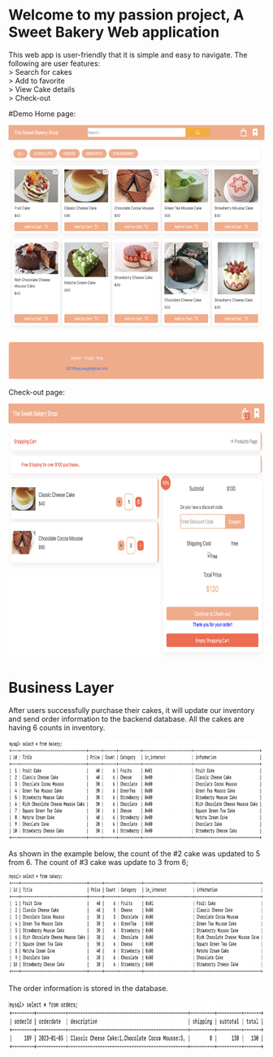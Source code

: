 # Welcome to my passion project, A Sweet Bakery Web application
This web app is user-friendly that it is simple and easy to navigate. 
The following are user features:    <br />
    > Search for cakes              <br />
    > Add to favorite               <br />
    > View Cake details             <br />
    > Check-out                     <br />


#Demo
Home page:

<img height="500" src="https://github.com/Tiffany678/BakeryShop_PassionProject/blob/main/Images/HomePage.png" alt="Home Page" width="650"/>

Check-out page:

<img height="500" src="https://github.com/Tiffany678/BakeryShop_PassionProject/blob/main/Images/CheckOutPage.png" alt="Check out Page" width="650"/>

# Business Layer

After users successfully purchase their cakes, it will update our inventory and send order information to the backend database.
All the cakes are having 6 counts in inventory.

<img height="200" src="https://github.com/Tiffany678/BakeryShop_PassionProject/blob/main/Images/MySQl_Inventory.png" alt="SQL Inventory" width="650"/>

As shown in the example below, the count of the #2 cake was updated to 5 from 6.
The count of #3 cake was update to 3 from 6;

<img height="200" src="https://github.com/Tiffany678/BakeryShop_PassionProject/blob/main/Images/MySQL_CheckOut.png" alt="SQL Inventory update" width="650"/>

The order information is stored in the database.

<img height="100" src="https://github.com/Tiffany678/BakeryShop_PassionProject/blob/main/Images/MySQL_Orders.png" alt="SQL Orders" width="650"/>
